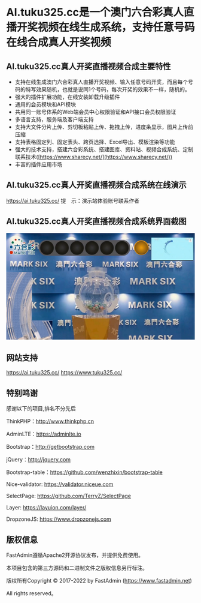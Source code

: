 # AI.tuku325.cc是一个澳门六合彩真人直播开奖视频在线生成系统，支持任意号码在线合成真人开奖视频


## AI.tuku325.cc真人开奖直播视频合成主要特性
* 支持在线生成澳门六合彩真人直播开奖视频、输入任意号码开奖，而且每个号码的特写效果随机，也就是说同1个号码，每次开奖的效果不一样，随机的。
* 强大的插件扩展功能，在线安装卸载升级插件
* 通用的会员模块和API模块
* 共用同一账号体系的Web端会员中心权限验证和API接口会员权限验证
* 多语言支持，服务端及客户端支持
* 支持大文件分片上传、剪切板粘贴上传、拖拽上传，进度条显示，图片上传前压缩
* 支持表格固定列、固定表头、跨页选择、Excel导出、模板渲染等功能
* 强大的技术支持，搭建六合彩系统、搭建图库、资料站、视频合成系统、定制联系技术([https://www.sharecy.net/](https://www.sharecy.net/))
* 丰富的插件应用市场


## AI.tuku325.cc真人开奖直播视频合成系统在线演示

https://ai.tuku325.cc/
提　示：演示站体验账号联系作者

## AI.tuku325.cc真人开奖直播视频合成系统界面截图
[![Watch the video](./pic6.png)](./232024012.mp4)


## 网站支持
https://ai.tuku325.cc/
https://www.tuku325.cc/


## 特别鸣谢

感谢以下的项目,排名不分先后

ThinkPHP：http://www.thinkphp.cn

AdminLTE：https://adminlte.io

Bootstrap：http://getbootstrap.com

jQuery：http://jquery.com

Bootstrap-table：https://github.com/wenzhixin/bootstrap-table

Nice-validator: https://validator.niceue.com

SelectPage: https://github.com/TerryZ/SelectPage

Layer: https://layuion.com/layer/

DropzoneJS: https://www.dropzonejs.com


## 版权信息

FastAdmin遵循Apache2开源协议发布，并提供免费使用。

本项目包含的第三方源码和二进制文件之版权信息另行标注。

版权所有Copyright © 2017-2022 by FastAdmin (https://www.fastadmin.net)

All rights reserved。
